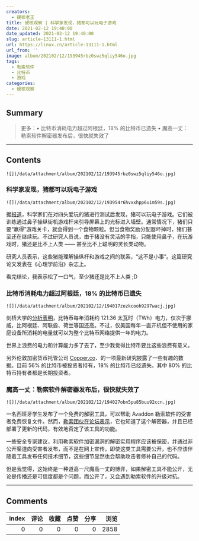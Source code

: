```yaml
---
creators:
  - 硬核老王
title: 硬核观察 | 科学家发现，猪都可以玩电子游戏
date: 2021-02-12 19:40:00
date_updated: 2021-02-12 19:40:00
slug: article-13111-1.html
url: https://linux.cn/article-13111-1.html
url_from: ''
image: album/202102/12/193945rbz0swz5qliy546o.jpg
tags:
  - 勒索软件
  - 比特币
  - 游戏
categories:
  - 硬核观察
---
```


## Summary

> 更多：• 比特币消耗电力超过阿根廷，18% 的比特币已遗失 • 魔高一丈：勒索软件解密器发布后，很快就失效了

***

<!-- more -->

## Contents

`![](/data/attachment/album/202102/12/193945rbz0swz5qliy546o.jpg)`

### 科学家发现，猪都可以玩电子游戏

`![](/data/attachment/album/202102/12/193954r6hvxxhpp6u1m59s.jpg)`

据[报道](https://www.bbc.com/news/technology-56023720)，科学家们在对四头爱玩的猪进行测试后发现，猪可以玩电子游戏。它们被训练通过鼻子操纵街机游戏杆来引导屏幕上的光标进入墙壁。通常情况下，猪们只要“赢得”游戏关卡，就会得到一个食物颗粒。但当食物奖励分配器坏掉时，猪们甚至还在继续玩。不过研究人员说，由于猪没有灵活的手指，只能使用鼻子，在玩游戏时，猪还是比不上人类 —— 甚至比不上聪明的灵长类动物。

研究人员表示，这些猪能理解操纵杆和游戏之间的联系，“这不是小事”。这篇研究论文发表在《心理学前沿》杂志上。

看完结论，我表示松了一口气，至少猪还是比不上人类 ;D

### 比特币消耗电力超过阿根廷，18% 的比特币已遗失

`![](/data/attachment/album/202102/12/194017zozkcooh9297wacj.jpg)`

剑桥大学的[分析表明](https://www.bbc.com/news/technology-56012952)，比特币每年消耗约 121.36 太瓦时（TWh）电力，仅次于挪威，比阿根廷、阿联酋、荷兰等国还高。不过，仅美国每年一直开机但不使用的家庭设备所消耗的电量就可以为整个比特币网络提供一年的电力。

世界上浪费的电力和计算能力多了去了，至少我觉得比特币要比这些浪费有意义。

另外伦敦加密货币托管公司 [Copper.co](http://copper.co/)．的一项最新研究披露了一些有趣的数据。目前 56% 的比特币被投资者持有，18% 的比特币已经遗失。其中 80% 的比特币持有者都是长期投资者。

### 魔高一丈：勒索软件解密器发布后，很快就失效了

`![](/data/attachment/album/202102/12/194027obn5pu85buu92ccn.jpg)`

一名西班牙学生发布了一个免费的解密工具，可以帮助 Avaddon 勒索软件的受害者免费恢复文件。然而，[勒索团伙在论坛表示](https://www.zdnet.com/article/free-decrypter-released-for-avaddon-ransomware-victims-aaand-its-gone/)，它也知道了这个解密器，并且已经部署了更新的代码，有效地否定了该工具的功能。

一些安全专家建议，利用勒索软件加密漏洞的解密实用程序应该被保密，并通过非公开渠道向受害者发布，而不是在网上宣传。即使这类工具需要公开，也不应该伴随着工具发布任何技术细节，这些细节显然也会帮助攻击者修补自己的代码。

但是我觉得，这始终是一种道高一尺魔高一丈的博弈，如果解密工具不能公开，无论是传播还是可信度都是个问题，而公开了，又会遇到勒索软件的升级对抗。

***

## Comments


|   index |   评论 |   收藏 |   点赞 |   分享 |   浏览 |
|--------:|-------:|-------:|-------:|-------:|-------:|
|       0 |      0 |      0 |      0 |      0 |   2858 |
